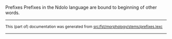 Prefixes
Prefixes in the Ndolo language are bound to beginning of other words.

* * *

<small>This (part of) documentation was generated from [src/fst/morphology/stems/prefixes.lexc](https://github.com/giellalt/lang-ndl/blob/main/src/fst/morphology/stems/prefixes.lexc)</small>

---

